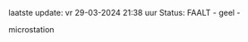laatste update: 
vr 29-03-2024 21:38   uur 
Status: FAALT - geel - 
<div class="service Y">microstation</div>